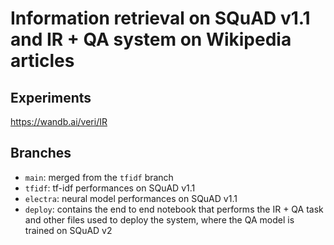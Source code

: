 # Information retrieval on SQuAD v1.1 and IR + QA system on Wikipedia articles
## Experiments
https://wandb.ai/veri/IR
## Branches
- `main`: merged from the `tfidf` branch
- `tfidf`: tf-idf performances on SQuAD v1.1
- `electra`: neural model performances on SQuAD v1.1
- `deploy`: contains the end to end notebook that performs the IR + QA task and other files used to deploy the system, where the QA model is trained on SQuAD v2
